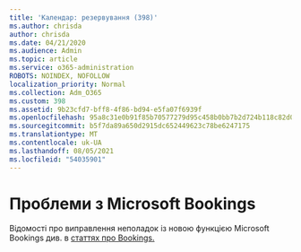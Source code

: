 ```yaml
---
title: 'Календар: резервування (398)'
ms.author: chrisda
author: chrisda
ms.date: 04/21/2020
ms.audience: Admin
ms.topic: article
ms.service: o365-administration
ROBOTS: NOINDEX, NOFOLLOW
localization_priority: Normal
ms.collection: Adm_O365
ms.custom: 398
ms.assetid: 9b23cfd7-bff8-4f86-bd94-e5fa07f6939f
ms.openlocfilehash: 95a8c31e0b91f85b70577279d95c458b0bb7b2d724b118c82d09fe96f09f78d2
ms.sourcegitcommit: b5f7da89a650d2915dc652449623c78be6247175
ms.translationtype: MT
ms.contentlocale: uk-UA
ms.lasthandoff: 08/05/2021
ms.locfileid: "54035901"
---
```

# <a name="issues-with-microsoft-bookings"></a>Проблеми з Microsoft Bookings

Відомості про виправлення неполадок із новою функцією Microsoft Bookings див. в [статтях про Bookings.](https://docs.microsoft.com/microsoft-365/bookings/bookings-faq)
